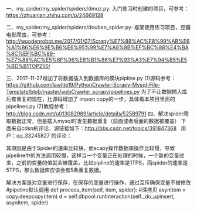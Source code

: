一、my_spider/my_spider/spiders/dmoz.py: 入门练习时创建的项目，可参考：https://zhuanlan.zhihu.com/p/24669128

二、my_spider/my_spider/spiders/douban_spider.py: 框架使用练习项目，豆瓣电影爬虫，可参考：http://woodenrobot.me/2017/01/07/Scrapy%E7%88%AC%E8%99%AB%E6%A1%86%E6%9E%B6%E6%95%99%E7%A8%8B%EF%BC%88%E4%BA%8C%EF%BC%89-%E7%88%AC%E5%8F%96%E8%B1%86%E7%93%A3%E7%94%B5%E5%BD%B1TOP250/

三、2017-11-27增加了将数据插入到数据库的模块pipline.py
(1)源码参考：
https://github.com/lawlite19/PythonCrawler-Scrapy-Mysql-File-Template/blob/master/webCrawler_scrapy/pipelines.py  为了不让数据插入库后有重复的现在，比源码增加了 import copy的一步，具体看本项目里面的pipelines.py
(2)教程参考：
http://blog.csdn.net/u013082989/article/details/52589791
四、解决spider爬取数据正常，但是插入mysql时发生数据重复（前面或者后面的数据被覆盖）
下面来自cdsn的评论，源链接如下：http://bbs.csdn.net/topics/391847368   用户：qq_33245827 的评论：

其原因是由于Spider的速率比较快，而scapy操作数据库操作比较慢，导致pipeline中的方法调用较慢，这样当一个变量正在处理的时候，一个新的变量过来，之前的变量的值就会被覆盖，比如pipline的速率是1TPS，而spider的速率是5TPS，那么数据库应该会有5条重复数据。

解决方案是对变量进行保存，在保存的变量进行操作，通过互斥确保变量不被修改
    #pipeline默认调用
    def process_item(self, item, spider):
        #深拷贝
        asynItem = copy.deepcopy(item)
        d = self.dbpool.runInteraction(self._do_upinsert, asynItem, spider)
